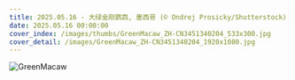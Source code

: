 ```yaml
---
title: 2025.05.16 - 大绿金刚鹦鹉, 墨西哥 (© Ondrej Prosicky/Shutterstock)
date: 2025.05.16 00:00:00
cover_index: /images/thumbs/GreenMacaw_ZH-CN3451340204_533x300.jpg
cover_detail: /images/GreenMacaw_ZH-CN3451340204_1920x1080.jpg
---
```


![GreenMacaw](/images/GreenMacaw_ZH-CN3451340204_1920x1080.jpg)
